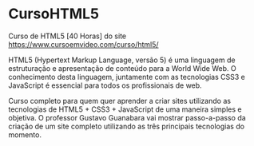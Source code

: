 # CursoHTML5
Curso de HTML5 [40 Horas] do site https://www.cursoemvideo.com/curso/html5/

HTML5 (Hypertext Markup Language, versão 5) é uma linguagem de estruturação e apresentação de conteúdo para a World Wide Web. O conhecimento desta linguagem, 
juntamente com as tecnologias CSS3 e JavaScript é essencial para todos os profissionais de web.

Curso completo para quem quer aprender a criar sites utilizando as tecnologias de HTML5 + CSS3 + JavaScript de uma maneira simples e objetiva. 
O professor Gustavo Guanabara vai mostrar passo-a-passo da criação de um site completo utilizando as três principais tecnologias do momento.
